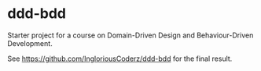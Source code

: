 # ddd-bdd

Starter project for a course on Domain-Driven Design and Behaviour-Driven Development.

See https://github.com/IngloriousCoderz/ddd-bdd for the final result.
